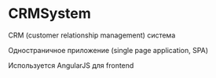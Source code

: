 # CRMSystem
CRM (customer relationship management) система

Одностраничное приложение (single page application, SPA)

Используется AngularJS для frontend 
